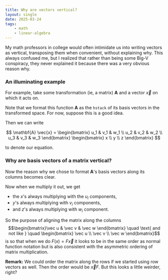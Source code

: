 ```yaml
---
title: Why are vectors vertical?
layout: single
date: 2025-03-24
tags:
    - math
    - linear-algebra
---
```

My math professors in college would often intimidate us into writing vectors as vertical, transposing them when convenient, without explaining why. This always confused me, but I realized that rather than being some Big-V conspiracy, they never explained it because there was a very obvious reason why.

### An illuminating example
For example, take some transformation (ie, a matrix) $\mathbf{A}$ and a vector $\vec{x}$ on which it acts on. 

Note that we format this function $\mathbf{A}$ as the `hstack` of its basis vectors in the transformed space. For now, suppose this is a good idea.

Then we can write

$$
\mathbf{A} \vec{x} = \begin{bmatrix}
u_1 & v_1 & w_1 \\
u_2 & v_2 & w_2 \\
u_3 & v_3 & w_3
\end{bmatrix} 
\begin{bmatrix} x \\ y \\ z \end{bmatrix}
$$

to denote our equation.

### Why are basis vectors of a matrix vertical?
Now the reason why we chose to format $\mathbf{A}$'s basis vectors along its columns becomes clear.

Now when we multiply it out, we get 
- the $x$'s always multiplying with the $u_i$ components, 
- $y$'s always multiplying with $v_i$ components, 
- and $z$'s always multiplying with $w_i$ component. 

So the purpose of aligning the matrix along the columns
$$\begin{bmatrix}\vec u & \vec v & \vec w \end{bmatrix} \quad \text{ and not like } \quad \begin{bmatrix} \vec u \\ \vec v \\ \vec w \end{bmatrix}$$
is so that when we do $F (x) = F \vec x$ it looks to be in the same order as normal function notation but is also consistent with the asymmetric ordering of matrix multiplication.

**Remark:** We could order the matrix along the rows if we started using row vectors as well. Then the order would be $\vec x F$. But this looks a little weirder, right?